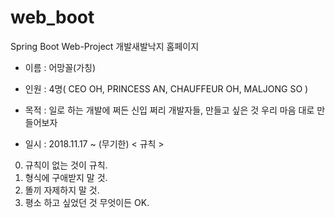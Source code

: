 # web_boot
Spring Boot Web-Project
개발새발낙지 홈페이지

- 이름 : 어망꼴(가칭)

- 인원 : 4명( CEO OH, PRINCESS AN, CHAUFFEUR OH, MALJONG SO )

- 목적 : 일로 하는 개발에 쩌든 신입 쩌리 개발자들, 만들고 싶은 것 우리 마음 대로 만들어보자

- 일시 : 2018.11.17 ~ (무기한)
< 규칙 >
0. 규칙이 없는 것이 규칙.
1. 형식에 구애받지 말 것.
2. 똘끼 자제하지 말 것.
3. 평소 하고 싶었던 것 무엇이든 OK.
